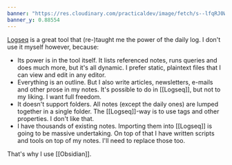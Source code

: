 ```yaml
---
banner: "https://res.cloudinary.com/practicaldev/image/fetch/s--lfqRJ0WH--/c_imagga_scale,f_auto,fl_progressive,h_900,q_auto,w_1600/https://dev-to-uploads.s3.amazonaws.com/uploads/articles/3lhp7eoq3kmhs59evdml.jpg"
banner_y: 0.88554
---
```

[Logseq](https://logseq.com) is a great tool that (re-)taught me the power of the daily log. I don't use it myself however, because:

- Its power is in the tool itself. It lists referenced notes, runs queries and does much more, but it's all dynamic. I prefer static, plaintext files that I can view and edit in any editor.
- Everything is an outline. But I also write articles, newsletters, e-mails and other prose in my notes. It's possible to do in [[Logseq]], but not to my liking. I want full freedom.
- It doesn't support folders. All notes (except the daily ones) are lumped together in a single folder. The [[Logseq]]-way is to use tags and other properties. I don't like that.
- I have thousands of existing notes. Importing them into [[Logseq]] is going to be massive undertaking. On top of that I have written scripts and tools on top of my notes. I'll need to replace those too.

That's why I use [[Obsidian]].
